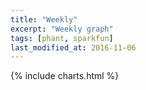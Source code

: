 ```yaml
---
title: "Weekly"
excerpt: "Weekly graph"
tags: [phant, sparkfun]
last_modified_at: 2016-11-06
---
```


{% include charts.html %}

<script>
var drawThisChart = creata_drawChart('?limit=120&sample=12', 'chart-weekly');
google.charts.setOnLoadCallback(drawThisChart);
</script>


<div id="chart-weekly" style="width: 100%;"></div>

